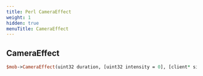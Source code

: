 ```yaml
---
title: Perl CameraEffect
weight: 1
hidden: true
menuTitle: CameraEffect
---
```

## CameraEffect
```perl
$mob->CameraEffect(uint32 duration, [uint32 intensity = 0], [client* single_client = nullptr], [bool is_world_wide = false])
```